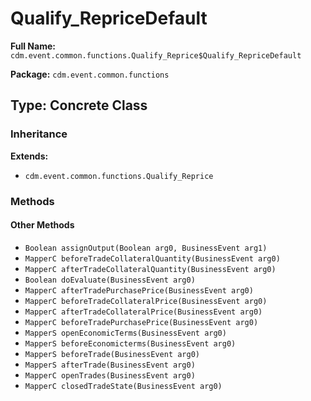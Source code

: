# Qualify_RepriceDefault

**Full Name:** `cdm.event.common.functions.Qualify_Reprice$Qualify_RepriceDefault`

**Package:** `cdm.event.common.functions`

## Type: Concrete Class

### Inheritance

**Extends:**
- `cdm.event.common.functions.Qualify_Reprice`

### Methods

#### Other Methods

- `Boolean assignOutput(Boolean arg0, BusinessEvent arg1)`
- `MapperC beforeTradeCollateralQuantity(BusinessEvent arg0)`
- `MapperC afterTradeCollateralQuantity(BusinessEvent arg0)`
- `Boolean doEvaluate(BusinessEvent arg0)`
- `MapperC afterTradePurchasePrice(BusinessEvent arg0)`
- `MapperC beforeTradeCollateralPrice(BusinessEvent arg0)`
- `MapperC afterTradeCollateralPrice(BusinessEvent arg0)`
- `MapperC beforeTradePurchasePrice(BusinessEvent arg0)`
- `MapperS openEconomicTerms(BusinessEvent arg0)`
- `MapperS beforeEconomicterms(BusinessEvent arg0)`
- `MapperS beforeTrade(BusinessEvent arg0)`
- `MapperS afterTrade(BusinessEvent arg0)`
- `MapperC openTrades(BusinessEvent arg0)`
- `MapperC closedTradeState(BusinessEvent arg0)`

